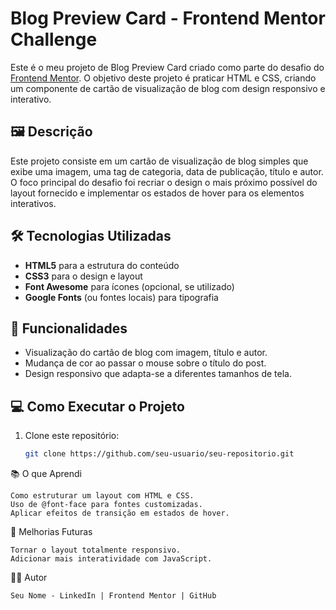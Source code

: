 # Blog Preview Card - Frontend Mentor Challenge

Este é o meu projeto de Blog Preview Card criado como parte do desafio do [Frontend Mentor](https://www.frontendmentor.io). O objetivo deste projeto é praticar HTML e CSS, criando um componente de cartão de visualização de blog com design responsivo e interativo.

## 🖼️ Descrição

Este projeto consiste em um cartão de visualização de blog simples que exibe uma imagem, uma tag de categoria, data de publicação, título e autor. O foco principal do desafio foi recriar o design o mais próximo possível do layout fornecido e implementar os estados de hover para os elementos interativos.

## 🛠️ Tecnologias Utilizadas

- **HTML5** para a estrutura do conteúdo
- **CSS3** para o design e layout
- **Font Awesome** para ícones (opcional, se utilizado)
- **Google Fonts** (ou fontes locais) para tipografia

## 🎯 Funcionalidades

- Visualização do cartão de blog com imagem, título e autor.
- Mudança de cor ao passar o mouse sobre o título do post.
- Design responsivo que adapta-se a diferentes tamanhos de tela.

## 💻 Como Executar o Projeto

1. Clone este repositório:

   ```bash
   git clone https://github.com/seu-usuario/seu-repositorio.git

📚 O que Aprendi

    Como estruturar um layout com HTML e CSS.
    Uso de @font-face para fontes customizadas.
    Aplicar efeitos de transição em estados de hover.

📝 Melhorias Futuras

    Tornar o layout totalmente responsivo.
    Adicionar mais interatividade com JavaScript.

🧑‍💻 Autor

    Seu Nome - LinkedIn | Frontend Mentor | GitHub
